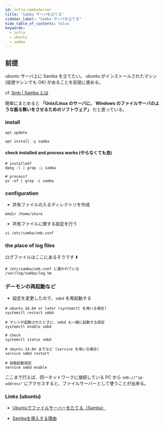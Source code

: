 ```yaml
---
id: infra-sambaServer
title: "Samba サーバを立てる"
sidebar_label: "Samba サーバを立てる"
hide_table_of_contents: false
keywords:
  - infra
  - ubuntu
  - samba
---
```


## 前提

ubuntu サーバ上に Samba を立てたい。
ubuntu がインストールされたマシン (仮想マシンでも OK) があることを前提に進める。

cf. [Smb | Samba とは](https://ja.wikipedia.org/wiki/Samba)

簡単にまとめると **「Unix/Linux のサーバに、
Windows のファイルサーバのような振る舞いをさせるためのソフトウェア」** だと思っている。

### install

```shell
apt update

apt install -y samba
```

#### check installed and process works (やらなくても良)

```shell
# installed?
dpkg -l | grep -i samba

# process?
ps -ef | grep -i samba
```


### configuration

* 共有ファイルの入るディレクトリを作成

```shell
mkdir /home/share
```

* 共有ファイルに関する設定を行う

```shell
vi /etc/samba/smb.conf
```


### the place of log files
ログファイルはここにあるそうです ⬇️

```
# /etc/samba/smb.conf に書かれている
/var/log/samba/log.%m
```


<!-- TODO: ここにファイルの編集箇所 && 内容をわかりやすい感じで書く -->


### デーモンの再起動など

* 設定を変更したので、`smbd` を再起動する

```shell
# ubuntu 16.04 or later (systemctl を用いる場合)
systemctl restart smbd

# マシンが起動されたときに、smbd も一緒に起動する設定
systemctl enable smbd

# check
systemctl status smbd
```

```shell
# ubuntu 14.04 までなど (service を用いる場合)
service smbd restart

# 自動起動設定
service smbd enable
```

ここまで行えば、同一ネットワークに接続している PC から `smb://"ip-address"` にアクセスすると、ファイルサーバーとして使うことが出来る。


<!--

TODO: ファイヤーウォールを有効化したときの場合も検証する
:::note

if you enabled firewall, then do this 👇

```sh
ufw allow 80
```

:::

-->

### Links (ubuntu)
* [Ubuntuでファイルサーバーをたてる（Samba）](https://qiita.com/msrks/items/1385cf13258dd1a0da08)

* [Sambaを導入する理由](https://thinkit.co.jp/free/compare/3/1/1.html)
